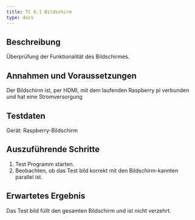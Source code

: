 ```yaml
---
title: TC 6.1 Bildschirm
type: docs
---
```

## Beschreibung
Überprüfung der Funktionalität des Bildschirmes.

## Annahmen und Voraussetzungen
Der Bildschirm ist, per HDMI, mit dem laufenden Raspberry pi verbunden und hat eine Stromversorgung

## Testdaten
Gerät: Raspberry-Bildschirm

## Auszuführende Schritte
1. Test Programm starten.
2. Beobachten, ob das Test bild korrekt mit den Bildschirm-kannten parallel ist.

## Erwartetes Ergebnis
Das Test bild füllt den gesamten Bildschirm und ist nicht verzehrt.